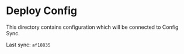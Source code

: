 # Deploy Config

This directory contains configuration which will be connected to Config Sync.

Last sync: `af18835`
